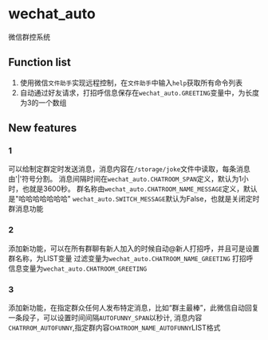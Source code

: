 # wechat_auto

微信群控系统

## Function list

1. 使用微信`文件助手`实现远程控制，在`文件助手`中输入`help`获取所有命令列表
2. 自动通过好友请求，打招呼信息保存在`wechat_auto.GREETING`变量中，为长度为3的一个数组

## New features

### 1

可以给制定群定时发送消息，消息内容在`/storage/joke`文件中读取，每条消息由'|'符号分割。
消息间隔时间在`wechat_auto.CHATROOM_SPAN`定义，默认为1小时，也就是3600秒。
群名称由`wechat_auto.CHATROOM_NAME_MESSAGE`定义，默认是"哈哈哈哈哈哈哈"
`wechat_auto.SWITCH_MESSAGE`默认为False，也就是关闭定时群消息功能

### 2

添加新功能，可以在所有群聊有新人加入的时候自动@新人打招呼，并且可是设置群名称，为LIST变量
过滤变量为`wechat_auto.CHATROOM_NAME_GREETING`
打招呼信息变量为`wechat_auto.CHATROOM_GREETING`

### 3

添加新功能，在指定群众任何人发布特定消息，比如“群主最棒”，此微信自动回复一条段子，可以设置时间间隔`AUTOFUNNY_SPAN`以秒计,
消息内容`CHATRROM_AUTOFUNNY`,指定群内容`CHATROOM_NAME_AUTOFUNNY`LIST格式
